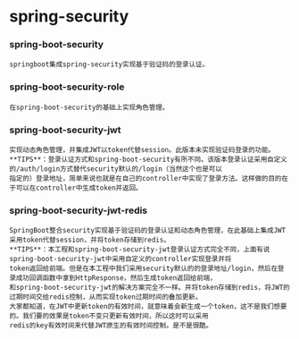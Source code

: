 # spring-security
### spring-boot-security
    springboot集成spring-security实现基于验证码的登录认证。
### spring-boot-security-role
    在spring-boot-security的基础上实现角色管理。
### spring-boot-security-jwt
    实现动态角色管理，并集成JWT以token代替session。此版本未实现验证码登录的功能。
    **TIPS**：登录认证方式和spring-boot-security有所不同。该版本登录认证采用自定义的/auth/login方式替代security默认的/login（当然这个也是可以
    指定的）登录地址，简单来说也就是在自己的controller中实现了登录方法。这样做的目的在于可以在controller中生成token并返回。
### spring-boot-security-jwt-redis
    SpringBoot整合security实现基于验证码的登录认证和动态角色管理，在此基础上集成JWT采用token代替session，并将token存储到redis。
    **TIPS**：本工程和spring-boot-security-jwt登录认证方式完全不同，上面有说spring-boot-security-jwt中采用自定义的controller实现登录并将
    token返回给前端。但是在本工程中我们采用security默认的的登录地址/login，然后在登录成功回调函数中拿到HttpResponse，然后生成token返回给前端，
    和spring-boot-security-jwt的解决方案完全不一样。并将token存储到redis，将JWT的过期时间交给redis控制，从而实现token过期时间的叠加更新。
    大家都知道，在JWT中更新token的有效时间，就意味着会新生成一个token，这不是我们想要的。我们要的效果是token不变只更新有效时间，所以这时可以采用
    redis的key有效时间来代替JWT原生的有效时间控制。是不是很酷。
